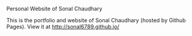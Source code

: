 Personal Website of Sonal Chaudhary

This is the portfolio and website of Sonal Chaudhary (hosted by Github Pages). 
View it at http://sonal6789.github.io/

